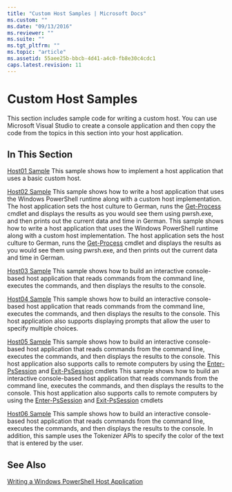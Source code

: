 ```yaml
---
title: "Custom Host Samples | Microsoft Docs"
ms.custom: ""
ms.date: "09/13/2016"
ms.reviewer: ""
ms.suite: ""
ms.tgt_pltfrm: ""
ms.topic: "article"
ms.assetid: 55aee25b-bbcb-4d41-a4c0-fb8e30c4cdc1
caps.latest.revision: 11
---
```

# Custom Host Samples
This section includes sample code for writing a custom host. You can use Microsoft Visual Studio to create a console application and then copy the code from the topics in this section into your host application.

## In This Section
 [Host01 Sample](./host01-sample.md)
 This sample shows how to implement a host application that uses a basic custom host.

 [Host02 Sample](./host02-sample.md)
 This sample shows how to write a host application that uses the Windows PowerShell runtime along with a custom host implementation. The host application sets the host culture to German, runs the [Get-Process](/powershell/module/Microsoft.PowerShell.Management/Get-Process) cmdlet and displays the results as you would see them using pwrsh.exe, and then prints out the current data and time in German.
 This sample shows how to write a host application that uses the Windows PowerShell runtime along with a custom host implementation. The host application sets the host culture to German, runs the [Get-Process](http://go.microsoft.com/fwlink/?LinkId=113324) cmdlet and displays the results as you would see them using pwrsh.exe, and then prints out the current data and time in German.

 [Host03 Sample](./host03-sample.md)
 This sample shows how to build an interactive console-based host application that reads commands from the command line, executes the commands, and then displays the results to the console.

 [Host04 Sample](./host04-sample.md)
 This sample shows how to build an interactive console-based host application that reads commands from the command line, executes the commands, and then displays the results to the console. This host application also supports displaying prompts that allow the user to specify multiple choices.

 [Host05 Sample](./host05-sample.md)
 This sample shows how to build an interactive console-based host application that reads commands from the command line, executes the commands, and then displays the results to the console. This host application also supports calls to remote computers by using the [Enter-PsSession](/powershell/module/Microsoft.PowerShell.Core/Enter-PSSession) and [Exit-PsSession](http://go.microsoft.com/fwlink/?LinkId=135212) cmdlets
 This sample shows how to build an interactive console-based host application that reads commands from the command line, executes the commands, and then displays the results to the console. This host application also supports calls to remote computers by using the [Enter-PsSession](http://go.microsoft.com/fwlink/?LinkId=135210) and [Exit-PsSession](http://go.microsoft.com/fwlink/?LinkId=135212) cmdlets

 [Host06 Sample](./host06-sample.md)
 This sample shows how to build an interactive console-based host application that reads commands from the command line, executes the commands, and then displays the results to the console. In addition, this sample uses the Tokenizer APIs to specify the color of the text that is entered by the user.

## See Also
 [Writing a Windows PowerShell Host Application](./writing-a-windows-powershell-host-application.md)
